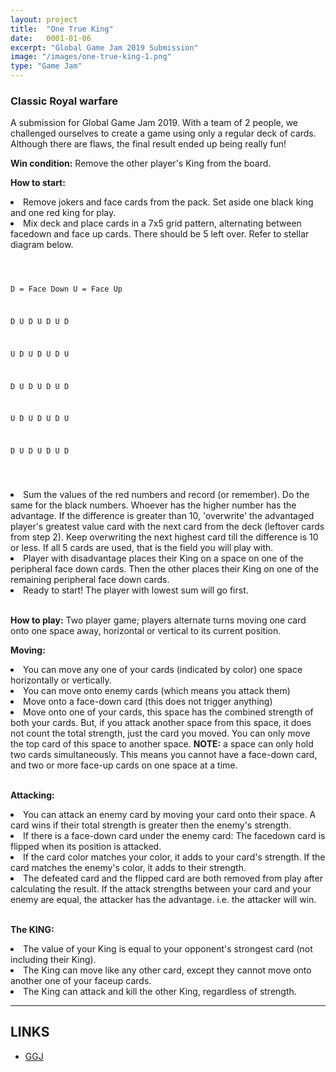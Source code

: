 ```yaml
---
layout: project
title:  "One True King"
date:   0001-01-06
excerpt: "Global Game Jam 2019 Submission"
image: "/images/one-true-king-1.png"
type: "Game Jam"
---
```


### Classic Royal warfare

<div class = "box">
  <p>A submission for Global Game Jam 2019. With a team of 2 people, we challenged ourselves to create a game using only a regular deck of cards. Although there are flaws, the final result ended up being really fun! </p>
</div>

<p>
  <b>Win condition:</b> Remove the other player's King from the board. 
</p>


<p>
  <b>How to start:</b>
</p>



<li>Remove jokers and face cards from the pack. Set aside one black king and one red king for play.</li>

<li>Mix deck and place cards in a 7x5 grid pattern, alternating between facedown and face up cards. There should be 5 left over. Refer to stellar diagram below.</li>

<div class="6u 12u$(small)">
<pre>
  <code>

D = Face Down    U = Face Up

D U D U D U D

U D U D U D U

D U D U D U D

U D U D U D U

D U D U D U D

  </code>
</pre>
</div>


<li>Sum the values of the red numbers and record (or remember). Do the same for the black numbers. Whoever has the higher number has the advantage. If the difference is greater than 10, 'overwrite' the advantaged player's greatest value card with the next card from the deck (leftover cards from step 2). Keep overwriting the next highest card till the difference is 10 or less. If all 5 cards are used, that is the field you will play with. </li>

<li>Player with disadvantage places their King on a space on one of the peripheral face down cards. Then the other places their King on one of the remaining peripheral face down cards. </li>

<li>Ready to start! The player with lowest sum will go first.</li>

<br/>

<p>
   <b>How to play:</b> Two player game; players alternate turns moving one card onto one space away, horizontal or vertical to its current position.
</p>


<p>
  <b>Moving:</b>
</p>


<li>You can move any one of your cards (indicated by color) one space horizontally or vertically.
<li>You can move onto enemy cards (which means you attack them) </li>
<li>Move onto a face-down card (this does not trigger anything) </li>
<li>Move onto one of your cards, this space has the combined strength of both your cards. But, if you attack another space from this space, it does not count the total strength, just the card you moved. You can only move the top card of this space to another space. <b>NOTE:</b> a space can only hold two cards simultaneously. This means you cannot have a face-down card, and two or more face-up cards on one space at a time.</li>

<br/>

<p>
  <b>Attacking:</b>
</p>

<li>You can attack an enemy card by moving your card onto their space. A card wins if their total strength is greater then the enemy's strength. 
<li>If there is a face-down card under the enemy card: The facedown card is flipped when its position is attacked.
<li>If the card color matches your color, it adds to your card's strength. If the card matches the enemy's color, it adds to their strength.</li>
<li>The defeated card and the flipped card are both removed from play after calculating the result. If the attack strengths between your card and your enemy are equal, the attacker has the advantage. i.e. the attacker will win.</li>
<br/>

<p>
  <b>The KING:</b>
</p>

<li>The value of your King is equal to your opponent's strongest card (not including their King). </li>
<li>The King can move like any other card, except they cannot move onto another one of your faceup cards. </li>
<li>The King can attack and kill the other King, regardless of strength.</li>




<hr/>
<h2>LINKS</h2>

<ul class="actions fit">
  <li><a href="https://globalgamejam.org/2019/games/one-true-king" target="_blank" class="button fit icon fa-globe largefont">GGJ</a></li>
</ul>

